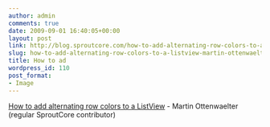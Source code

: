 ```yaml
---
author: admin
comments: true
date: 2009-09-01 16:40:05+00:00
layout: post
link: http://blog.sproutcore.com/how-to-add-alternating-row-colors-to-a-listview-martin-ottenwaelter-regular-sproutcore-contributor/
slug: how-to-add-alternating-row-colors-to-a-listview-martin-ottenwaelter-regular-sproutcore-contributor
title: How to ad
wordpress_id: 110
post_format:
- Image
---
```


[How to add alternating row colors to a ListView](http://martinottenwaelter.fr/post/177117947/alternate-row-colors-in-sc-listviews) - Martin Ottenwaelter (regular SproutCore contributor) 
